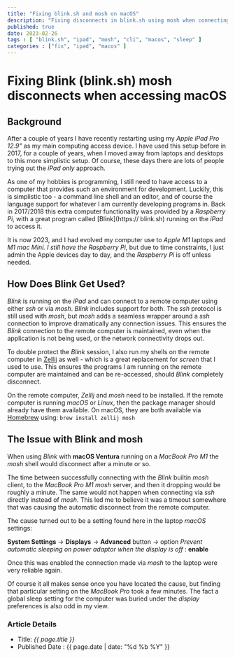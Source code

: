 ```yaml
---
title: "Fixing blink.sh and mosh on macOS"
description: "Fixing disconnects in blink.sh using mosh when connecting to macOS" 
published: true
date: 2023-02-26
tags : [ "blink.sh", "ipad", "mosh", "cli", "macos", "sleep" ]
categories : ["fix", "ipad", "macos" ]
---
```


# Fixing Blink (blink.sh) mosh disconnects when accessing macOS 

## Background

After a couple of years I have recently restarting using my *Apple iPad Pro
12.9"* as my main computing  access device. I have used this setup before in
2017, for a couple of years, when I moved away from  laptops and desktops to
this more simplistic setup. Of course, these days there are lots of people
trying out the *iPad only* approach.

As one of my hobbies is programming, I still need to have access to a computer
that provides such an  environment for development. Luckily, this is simplistic
too - a command line shell and an editor, and of course the  language support
for whatever I am currently developing programs in. Back in 2017/2018 this
extra computer functionality was provided by a  *Raspberry Pi*, with a great
program called [Blink](https:// blink.sh) running on the *iPad* to access it.

It is now 2023, and I had evolved my computer use to *Apple M1* laptops and
**M1 mac Mini*. I still have the  Raspberry Pi*, but due to time constraints,
I just admin the Apple devices day to day, and the *Raspberry Pi* is off unless
needed.

## How Does Blink Get Used?

*Blink* is running on the *iPad* and can connect to a remote computer using
either *ssh* or  via *mosh*. *Blink* includes support for both. The *ssh*
protocol is still used with *mosh*, but *mosh* adds a seamless wrapper  around
a *ssh* connection to improve dramatically any connection issues. This ensures
the  *Blink* connection to the remote computer is maintained, even when the
application is not being used, or the network connectivity drops out.

To double protect the *Blink* session, I also run my shells on the remote
computer in [Zellij](https://zellij.dev) as well - which is a great replacement
for *screen* that I used to use. This ensures the programs I am running on
the remote computer  are maintained and can be re-accessed, should *Blink*
completely disconnect.

On the remote computer, *Zellij* and *mosh* need to be installed. If the remote
computer is running *macOS* or *Linux*, then the package manager should already
have them available. On macOS, they are both available  via [Homebrew](https://brew.sh) 
using: `brew install zellij mosh`


## The Issue with Blink and mosh

When using *Blink* with **macOS Ventura** running on a *MacBook Pro M1* the
*mosh* shell would disconnect after a minute or so.

The time between successfully connecting with the *Blink* builtin *mosh*
client, to the *MacBook Pro M1* *mosh* server, and then it dropping would be
roughly a minute. The same would not happen when connecting via *ssh* directly
instead of *mosh*. This led me to believe it was a timeout somewhere that was
causing the automatic disconnect from the remote computer.

The cause turned out to be a setting found here in the laptop *macOS* settings:

**System Settings** -> **Displays** -> **Advanced** button -> option *Prevent automatic sleeping on power adaptor when the display is off* : **enable**

Once this was enabled the connection made via *mosh* to the laptop were very 
reliable again.

Of course it all makes sense once you have located the cause, but finding that
particular setting on the *MacBook Pro* took a few minutes. The fact a global
sleep setting for the computer was buried under the *display* preferences is
also odd in my view.

### Article Details

- Title: _{{ page.title }}_
- Published Date : {{ page.date | date: "%d %b %Y" }}
